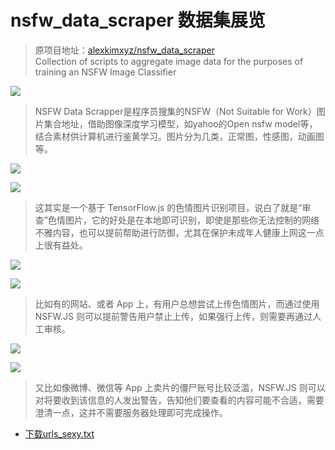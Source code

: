 # nsfw_data_scraper 数据集展览
> 原项目地址：[alexkimxyz/nsfw_data_scraper](https://github.com/alexkimxyz/nsfw_data_scraper)  
> Collection of scripts to aggregate image data for the purposes of training an NSFW Image Classifier

![](https://cdn.jsdelivr.net/gh/lkpo0v/d1n3@master/img/sh7uwoih/Sexy%20Volleyball%20Women%20Players%20Hot%20Pictures%20(17).jpg)

> NSFW Data Scrapper是程序员搜集的NSFW（Not Suitable for Work）图片集合地址，借助图像深度学习模型，如yahoo的Open nsfw model等，结合素材供计算机进行鉴黄学习。图片分为几类，正常图，性感图，动画图等。

![](https://cdn.jsdelivr.net/gh/lkpo0v/d1n3@master/img/sh7uwoih/tumblr_mynt3dRqXd1qzlmlso1_1280.jpg)

<script async src="//pagead2.googlesyndication.com/pagead/js/adsbygoogle.js"></script>
<!-- Q711scUVrV4DkyFQ -->
<ins class="adsbygoogle"
     style="display:block"
     data-ad-client="ca-pub-4161171709893056"
     data-ad-slot="1810542752"
     data-ad-format="auto"
     data-full-width-responsive="true"></ins>
<script>
(adsbygoogle = window.adsbygoogle || []).push({});
</script>

![](https://cdn.jsdelivr.net/gh/lkpo0v/d1n3@master/img/sh7uwoih/1C4sJjK.jpg)

> 这其实是一个基于 TensorFlow.js 的色情图片识别项目，说白了就是“审查”色情图片，它的好处是在本地即可识别，即使是那些你无法控制的网络不雅内容，也可以提前帮助进行防御，尤其在保护未成年人健康上网这一点上很有益处。

![](https://cdn.jsdelivr.net/gh/lkpo0v/d1n3@master/img/sh7uwoih/1M9Jfop.jpg)

<script async src="//pagead2.googlesyndication.com/pagead/js/adsbygoogle.js"></script>
<!-- Q711scUVrV4DkyFQ -->
<ins class="adsbygoogle"
     style="display:block"
     data-ad-client="ca-pub-4161171709893056"
     data-ad-slot="1810542752"
     data-ad-format="auto"
     data-full-width-responsive="true"></ins>
<script>
(adsbygoogle = window.adsbygoogle || []).push({});
</script>

![](https://cdn.jsdelivr.net/gh/lkpo0v/d1n3@master/img/sh7uwoih/1MNMpDO.jpg)

> 比如有的网站、或者 App 上，有用户总想尝试上传色情图片，而通过使用 NSFW.JS 则可以提前警告用户禁止上传，如果强行上传，则需要再通过人工审核。

![](https://cdn.jsdelivr.net/gh/lkpo0v/d1n3@master/img/sh7uwoih/04YsteL.jpg)

<script async src="//pagead2.googlesyndication.com/pagead/js/adsbygoogle.js"></script>
<!-- Q711scUVrV4DkyFQ -->
<ins class="adsbygoogle"
     style="display:block"
     data-ad-client="ca-pub-4161171709893056"
     data-ad-slot="1810542752"
     data-ad-format="auto"
     data-full-width-responsive="true"></ins>
<script>
(adsbygoogle = window.adsbygoogle || []).push({});
</script>

![](https://cdn.jsdelivr.net/gh/lkpo0v/d1n3@master/img/sh7uwoih/111.jpg)

> 又比如像微博、微信等 App 上卖片的僵尸账号比较泛滥，NSFW.JS 则可以对将要收到该信息的人发出警告，告知他们要查看的内容可能不合适，需要澄清一点，这并不需要服务器处理即可完成操作。

* [下载urls_sexy.txt](https://cdn.jsdelivr.net/gh/lkpo0v/d1n3@master/img/sh7uwoih/urls_sexy.txt)

<script async src="//pagead2.googlesyndication.com/pagead/js/adsbygoogle.js"></script>
<script>
     (adsbygoogle = window.adsbygoogle || []).push({
          google_ad_client: "ca-pub-4161171709893056",
          enable_page_level_ads: true
     });
</script>
